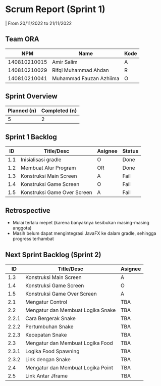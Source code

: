 # Scrum Report (Sprint 1)
| From 20/11/2022 to 21/11/2022

## Team ORA
| NPM           | Name                    | Kode| 
| ------------- |-------------------------|-----|
| 140810210015  | Amir Salim              | A   |
| 140810210029  | Rifqi Muhammad Ahdan    | R   |
| 140810210041  | Muhammad Fauzan Azhiima | O   |

## Sprint Overview
| Planned (n)   | Completed (n) |
| ------------- |-------------- |
| 5             | 2             |

## Sprint 1 Backlog

| ID  | Title/Desc | Asignee | Status |
| --- | ---------- | ------- | ------ |
| 1.1   | Inisialisasi gradle | O | Done |
| 1.2   | Membuat Alur Program | OR | Done |
| 1.3   | Konstruksi Main Screen |A  | Fail |
| 1.4   | Konstruksi Game Screen |O  | Fail |
| 1.5   | Konstruksi Game Over Screen |A | Fail |


## Retrospective 

- Mulai terlalu mepet (karena banyaknya kesibukan masing-masing anggota)
- Masih belum dapat mengintegrasi JavaFX ke dalam gradle, sehingga progress terhambat

## Next Sprint Backlog (Sprint 2)
| ID  | Title/Desc | Asignee |
| --- | ---------- | ------- |
| 1.3   | Konstruksi Main Screen |A  | 
| 1.4   | Konstruksi Game Screen |O  | 
| 1.5   | Konstruksi Game Over Screen |A | 
| 2.1   | Mengatur Control | TBA | 
| 2.2   | Mengatur dan Membuat Logika Snake | TBA | 
| 2.2.1 | Cara Bergerak Snake | TBA | 
| 2.2.2 | Pertumbuhan Snake | TBA | 
| 2.2.3 | Kecepatan Snake | TBA | 
| 2.3   | Mengatur dan Membuat Logika Food | TBA | 
| 2.3.1 | Logika Food Spawning | TBA | 
| 2.3.2 | Link dengan Snake | TBA | 
| 2.4   | Mengatur dan Membuat Logika Point | TBA | 
| 2.5   | Link Antar Jframe | TBA | 
